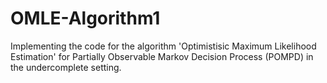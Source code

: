 # OMLE-Algorithm1
Implementing the code for the algorithm 'Optimistisic Maximum Likelihood Estimation' for Partially Observable Markov Decision Process (POMPD) in the undercomplete setting. 
